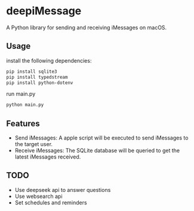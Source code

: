 # deepiMessage

A Python library for sending and receiving iMessages on macOS. 

## Usage

install the following dependencies:

```bash
pip install sqlite3
pip install typedstream
pip install python-dotenv
```

run main.py

```bash
python main.py
```

## Features

- Send iMessages:
  A apple script will be executed to send iMessages to the target user.
- Receive iMessages:
  The SQLite database will be queried to get the latest iMessages received.

## TODO

- Use deepseek api to answer questions
- Use websearch api
- Set schedules and reminders